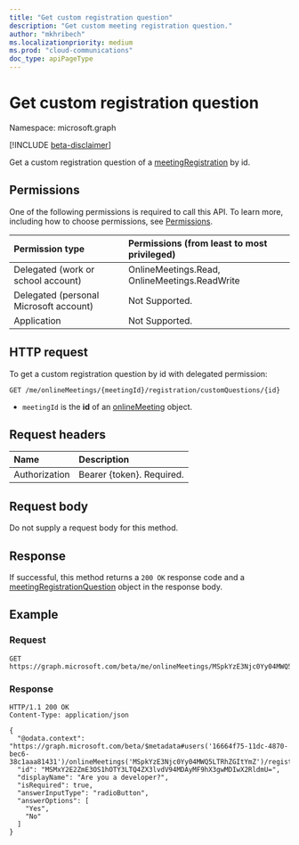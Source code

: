 ```yaml
---
title: "Get custom registration question"
description: "Get custom meeting registration question."
author: "mkhribech"
ms.localizationpriority: medium
ms.prod: "cloud-communications"
doc_type: apiPageType
---
```


# Get custom registration question

Namespace: microsoft.graph

[!INCLUDE [beta-disclaimer](../../includes/beta-disclaimer.md)]

Get a custom registration question of a [meetingRegistration](../resources/meetingRegistration.md) by id.

## Permissions

One of the following permissions is required to call this API. To learn more, including how to choose permissions, see [Permissions](/graph/permissions-reference).

| Permission type | Permissions (from least to most privileged) |
|:----------------|:--------------------------------------------|
| Delegated (work or school account) | OnlineMeetings.Read, OnlineMeetings.ReadWrite |
| Delegated (personal Microsoft account) | Not Supported. |
| Application | Not Supported. |

## HTTP request

To get a custom registration question by id with delegated permission:
<!-- { "blockType": "ignored" } -->
```http
GET /me/onlineMeetings/{meetingId}/registration/customQuestions/{id}
```

- `meetingId` is the **id** of an [onlineMeeting](../resources/onlineMeeting.md) object.

## Request headers

| Name            | Description               |
| :-------------- | :------------------------ |
| Authorization   | Bearer {token}. Required. |

## Request body

Do not supply a request body for this method.

## Response

If successful, this method returns a `200 OK` response code and a [meetingRegistrationQuestion](../resources/meetingRegistrationQuestion.md) object in the response body.

## Example

### Request

<!-- {
  "blockType": "request",
  "name": "get-custom-question"
}-->

```http
GET https://graph.microsoft.com/beta/me/onlineMeetings/MSpkYzE3Njc0Yy04MWQ5LTRhZGItYmZ/registration/customQuestions/MSMxY2E2ZmE3OS1hOTY3LTQ4ZX3lvdV94MDAyMF9hX3gwMDIwX2RldmU=
```

### Response

<!-- {
  "blockType": "response",
  "name": "get-custom-question",
  "@odata.type": "microsoft.graph.meetingRegistrationQuestion"
}-->

```http
HTTP/1.1 200 OK
Content-Type: application/json

{
  "@odata.context": "https://graph.microsoft.com/beta/$metadata#users('16664f75-11dc-4870-bec6-38c1aaa81431')/onlineMeetings('MSpkYzE3Njc0Yy04MWQ5LTRhZGItYmZ')/registration/customQuestions",
  "id": "MSMxY2E2ZmE3OS1hOTY3LTQ4ZX3lvdV94MDAyMF9hX3gwMDIwX2RldmU=",
  "displayName": "Are you a developer?",
  "isRequired": true,
  "answerInputType": "radioButton",
  "answerOptions": [
    "Yes",
    "No"
  ]
}
```
